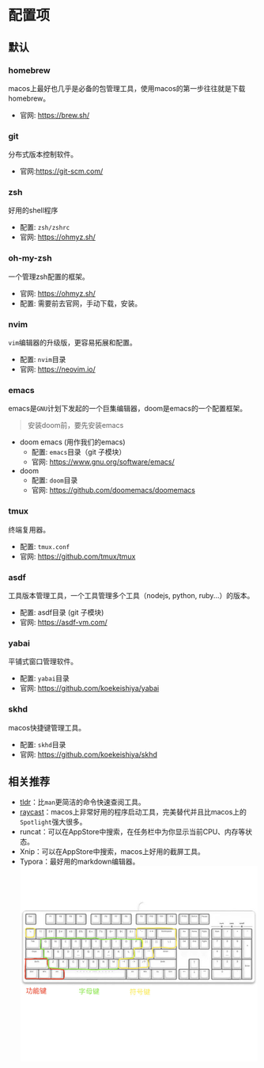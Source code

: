 # 配置项

## 默认

### homebrew

macos上最好也几乎是必备的包管理工具，使用macos的第一步往往就是下载homebrew。

- 官网: https://brew.sh/


### git

分布式版本控制软件。

- 官网:https://git-scm.com/


### zsh

好用的shell程序

- 配置: `zsh/zshrc`
- 官网: https://ohmyz.sh/

### oh-my-zsh

一个管理zsh配置的框架。

- 官网: https://ohmyz.sh/
- 配置: 需要前去官网，手动下载，安装。

### nvim

`vim`编辑器的升级版，更容易拓展和配置。

- 配置: `nvim`目录
- 官网: https://neovim.io/


### emacs 

emacs是`GNU`计划下发起的一个巨集编辑器，doom是emacs的一个配置框架。

> 安装doom前，要先安装emacs

- doom emacs (用作我们的emacs)
  - 配置: `emacs`目录（git 子模块）
  - 官网: https://www.gnu.org/software/emacs/
- doom
  - 配置: `doom`目录
  - 官网: https://github.com/doomemacs/doomemacs

### tmux

终端复用器。

- 配置: `tmux.conf`
- 官网: https://github.com/tmux/tmux


### asdf

工具版本管理工具，一个工具管理多个工具（nodejs, python, ruby...）的版本。

- 配置: asdf目录 (git 子模块)
- 官网: https://asdf-vm.com/


### yabai

平铺式窗口管理软件。

- 配置: `yabai`目录
- 官网: https://github.com/koekeishiya/yabai


### skhd

macos快捷键管理工具。

- 配置: `skhd`目录
- 官网: https://github.com/koekeishiya/skhd


## 相关推荐

- [tldr](https://github.com/tldr-pages/tldr)：比`man`更简洁的命令快速查阅工具。
- [raycast](https://www.raycast.com/)：macos上非常好用的程序启动工具，完美替代并且比macos上的`Spotlight`强大很多。
- runcat：可以在AppStore中搜索，在任务栏中为你显示当前CPU、内存等状态。
- Xnip：可以在AppStore中搜索，macos上好用的截屏工具。
- Typora：最好用的markdown编辑器。![keyboard-87keys](./_assets/README/keyboard-87keys.png)

